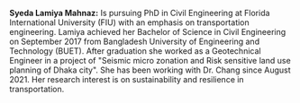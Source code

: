 <b>Syeda Lamiya Mahnaz:</b> Is pursuing PhD in Civil Engineering at Florida International University (FIU) with an emphasis on transportation engineering. Lamiya achieved her Bachelor of Science in Civil Engineering on September 2017 from Bangladesh University of Engineering and Technology (BUET). After graduation she worked as a Geotechnical Engineer in a project of "Seismic micro zonation and Risk sensitive land use planning of Dhaka city". She has been working with Dr. Chang since August 2021. Her research interest is on sustainability and resilience in transportation.
